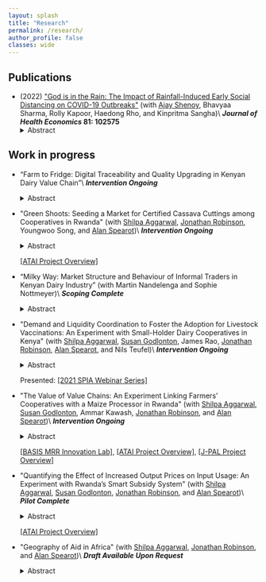 ```yaml
---
layout: splash
title: "Research"
permalink: /research/
author_profile: false
classes: wide
---
```


<h2> Publications </h2>

- (2022) ["God is in the Rain: The Impact of Rainfall-Induced Early Social Distancing on COVID-19 Outbreaks"](/files/covid_jhe.pdf) (with [Ajay Shenoy](https://people.ucsc.edu/~azshenoy/), Bhavyaa Sharma, Rolly Kapoor, Haedong Rho, and Kinpritma Sangha)\\
**_Journal of Health Economics_ 81: 102575**
	<details>
	  <summary>Abstract</summary>
	<div align="justify">
	We measure the benefit to society created by preventing COVID-19 deaths through a marginal increase in early social distancing. We exploit county-level rainfall on the last weekend before statewide lockdown in the early phase of the pandemic. After controlling for historical rainfall, temperature, and state fixed-effects, current rainfall is a plausibly exogenous instrument for social distancing. A one percent decrease in the population leaving home on the weekend before lockdown creates an average of 132 dollars of benefit per county resident within 2 weeks. The impacts of earlier distancing compound over time and mainly arise from lowering the risk of a major outbreak, yielding large but unevenly distributed social benefit.
	</div>
	</details>


<h2> Work in progress </h2>

- “Farm to Fridge: Digital Traceability and Quality Upgrading in Kenyan Dairy Value Chain”\\
**_Intervention Ongoing_**
	<details>
	  <summary>Abstract</summary>
	<div align="justify">	  

	</div>	
	</details>


- "Green Shoots: Seeding a Market for Certified Cassava Cuttings among Cooperatives in Rwanda" (with [Shilpa Aggarwal](https://aggarwalshilpa.wixsite.com/home), [Jonathan Robinson](https://sites.google.com/view/jmrtwo/home), Youngwoo Song, and [Alan Spearot](https://people.ucsc.edu/~aspearot/))\\
**_Intervention Ongoing_**
	<details>
	  <summary>Abstract</summary>
	<div align="justify">	  
	Many farmers in rural areas of developing countries do not use high quality inputs, either because sellers of quality inputs are located far away or because the quality of inputs cannot be ascertained easily. This not only keeps farmers' income low in the short run, but also has deleterious long-term consequences by preventing the development of value chains which requires reliable access to high quality farm output. In this study, we propose a pilot to establish a market for high-quality cassava planting materials among cooperatives in Rwanda. Working with IITA and RAB, we will randomly provide certification to cassava cooperatives, and supplement this with a demand stimulation intervention in which we will provide a subset of local farmers with information on crop diseases and how they can procure quality cassava planting material from certified cooperatives. We will measure impacts on crop diseases, profits and yields of cooperatives, as well as cassava planting and sourcing decisions of local farmers.
	</div>	
	</details>

	[[ATAI Project Overview]](https://www.atai-research.org/project/creating-a-market-for-high-quality-cassava-cuttings-the-role-of-quality-certification-and-demand-stimulation/)


- “Milky Way: Market Structure and Behaviour of Informal Traders in Kenyan Dairy Industry” (with Martin Nandelenga and Sophie Nottmeyer)\\
**_Scoping Complete_**
	<details>
	  <summary>Abstract</summary>
	<div align="justify">	  

	</div>	
	</details>


- "Demand and Liquidity Coordination to Foster the Adoption for Livestock Vaccinations: An Experiment with Small-Holder Dairy Cooperatives in Kenya" (with [Shilpa Aggarwal](https://aggarwalshilpa.wixsite.com/home), [Susan Godlonton](https://sites.williams.edu/sg5/), James Rao, [Jonathan Robinson](https://sites.google.com/view/jmrtwo/home), [Alan Spearot](https://people.ucsc.edu/~aspearot/), and Nils Teufel)\\
**_Intervention Ongoing_**
	<details>
	  <summary>Abstract</summary>
	<div align="justify">		  
	  East Coast Fever (ECF) is a deadly cattle disease transmitted by ticks. While an effective ECF vaccine exists, take-up is low in many areas. There are two main reasons for the low adoption: First, technically, the vaccine must be administered to a large number of animals at once (the minimum package size has enough dosage for 40 cattle), and so farmers with only a few cattle cannot access the vaccine individually. Second, the vaccine is expensive for small-scale farmers, costing about $320 for a 40-dose package (straw). We conduct a randomized controlled trial with 210 subunits (milk collection routes) within 39 dairy cooperatives in Kenya to evaluate the effect of a demand aggregation intervention (in which farmers are encouraged to vaccinate together) cross-cut with a “checkoff system” intervention (in which a percentage of milk sales is set aside at milk cooperatives to be allocated for vaccine purchase) on the adoption of ECF vaccine.
	</div>	
	</details>

	Presented: [[2021 SPIA Webinar Series]](https://cas.cgiar.org/spia/events/2021-spia-webinar-series)




- "The Value of Value Chains: An Experiment Linking Farmers’ Cooperatives with a Maize Processor in Rwanda" (with [Shilpa Aggarwal](https://aggarwalshilpa.wixsite.com/home), [Susan Godlonton](https://sites.williams.edu/sg5/), Ammar Kawash, [Jonathan Robinson](https://sites.google.com/view/jmrtwo/home), and [Alan Spearot](https://people.ucsc.edu/~aspearot/))\\
**_Intervention Ongoing_**
	<details>
	  <summary>Abstract</summary>
	<div align="justify">  
	One way that farmers can improve their income and livelihoods is to transition from subsistence farming to market-driven, commercial agriculture in which output is sold into value chains. However, smallholder farmers typically do not sell their output to buyers in value chains, and one of the reasons is because their output often does not meet the required quality standards. We conduct a randomized controlled trial with 360 smallholder farmer cooperatives to evaluate the effects of providing farmers with access to maize processing services that could improve maize quality on their input decisions.
	</div>	
	</details>

	[[BASIS MRR Innovation Lab]](https://basis.ucdavis.edu/project/value-linking-farmers-maize-value-chains-rwanda), [[ATAI Project Overview]](https://www.atai-research.org/project/the-value-of-value-chains-an-experiment-linking-farmers-cooperatives-with-a-maize-processor-in-rwanda/), [[J-PAL Project Overview]](https://www.povertyactionlab.org/evaluation/connecting-smallholder-farmers-agricultural-value-chains-rwanda)



- "Quantifying the Effect of Increased Output Prices on Input Usage: An Experiment with Rwanda’s Smart Subsidy System" (with [Shilpa Aggarwal](https://aggarwalshilpa.wixsite.com/home), [Susan Godlonton](https://sites.williams.edu/sg5/), [Jonathan Robinson](https://sites.google.com/view/jmrtwo/home), and [Alan Spearot](https://people.ucsc.edu/~aspearot/))\\
**_Pilot Complete_**
	<details>
	  <summary>Abstract</summary>
	<div align="justify">	  
	  Like much of Sub-Saharan Africa, a contributing factor to low agricultural productivity in Rwanda is the low usage of modern inputs like chemical fertilizer and improved seeds. A primary cause of low input usage is that low and variable prices for crop sales at harvest-time may make farmers uncertain about the profitability of investing in improved inputs during the planting and growing seasons. We randomly offer a subset of mid-sized cooperatives a guarantee of the price they will receive at harvest time. With the government-led digital SNS database records of input usage in Rwanda, we quantify the effect of higher anticipated output prices at the end of the season on input utilization during the season and in subsequent seasons.
	</div>	
	</details>

	[[ATAI Project Overview]](https://www.atai-research.org/project/quantifying-the-effect-of-increased-output-prices-on-input-usage-an-experiment-with-rwandas-smart-subsidy-system/)



- "Geography of Aid in Africa" (with [Shilpa Aggarwal](https://aggarwalshilpa.wixsite.com/home), [Jonathan Robinson](https://sites.google.com/view/jmrtwo/home), and [Alan Spearot](https://people.ucsc.edu/~aspearot/))\\
**_Draft Available Upon Request_**
	<details>
	  <summary>Abstract</summary>
	<div align="justify">		  
	  Rural households tend to be poor, and thus in greater need of aid. However, aid programs likely make trade-offs regarding how much aid to give and where to send it based on needs as well as operating costs. As delivering aid to those most in-need is likely the more costly, there are opportunities for misallocation in the provision of aid. We study the spatial distribution of aid and investigate whether there is spatial misallocation in aid provision.
	</div>
	</details>
